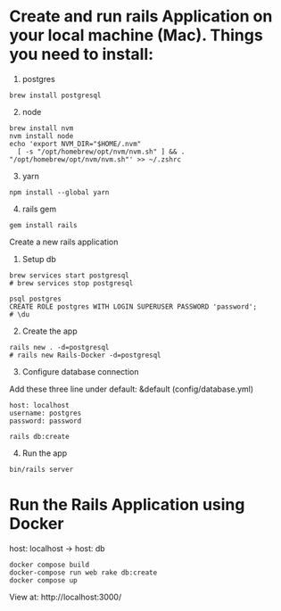 # Create and run rails Application on your local machine (Mac). Things you need to install:

1. postgres
```
brew install postgresql
```

2. node
```
brew install nvm
nvm install node
echo 'export NVM_DIR="$HOME/.nvm"
  [ -s "/opt/homebrew/opt/nvm/nvm.sh" ] && . "/opt/homebrew/opt/nvm/nvm.sh"' >> ~/.zshrc
```

3. yarn
```
npm install --global yarn
```

4. rails gem
```
gem install rails
```


Create a new rails application

1. Setup db
```
brew services start postgresql
# brew services stop postgresql

psql postgres
CREATE ROLE postgres WITH LOGIN SUPERUSER PASSWORD 'password';
# \du
```

2. Create the app
```
rails new . -d=postgresql
# rails new Rails-Docker -d=postgresql
```

3. Configure database connection

Add these three line under default: &default (config/database.yml)
```
host: localhost
username: postgres
password: password
```

```
rails db:create
```

4. Run the app
```
bin/rails server
```

# Run the Rails Application using Docker

host: localhost -> host: db

```
docker compose build
docker-compose run web rake db:create
docker compose up
```

View at: http://localhost:3000/
